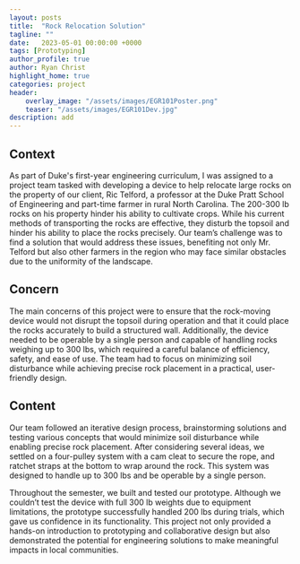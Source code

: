 ```yaml
---
layout: posts
title:  "Rock Relocation Solution"
tagline: ""
date:   2023-05-01 00:00:00 +0000
tags: [Prototyping]
author_profile: true
author: Ryan Christ
highlight_home: true
categories: project
header:
    overlay_image: "/assets/images/EGR101Poster.png"
    teaser: "/assets/images/EGR101Dev.jpg"
description: add
---
```


## Context
As part of Duke's first-year engineering curriculum, I was assigned to a project team tasked with developing a device to help relocate large rocks on the property of our client, Ric Telford, a professor at the Duke Pratt School of Engineering and part-time farmer in rural North Carolina. The 200-300 lb rocks on his property hinder his ability to cultivate crops. While his current methods of transporting the rocks are effective, they disturb the topsoil and hinder his ability to place the rocks precisely. Our team’s challenge was to find a solution that would address these issues, benefiting not only Mr. Telford but also other farmers in the region who may face similar obstacles due to the uniformity of the landscape.

## Concern
The main concerns of this project were to ensure that the rock-moving device would not disrupt the topsoil during operation and that it could place the rocks accurately to build a structured wall. Additionally, the device needed to be operable by a single person and capable of handling rocks weighing up to 300 lbs, which required a careful balance of efficiency, safety, and ease of use. The team had to focus on minimizing soil disturbance while achieving precise rock placement in a practical, user-friendly design.

## Content
Our team followed an iterative design process, brainstorming solutions and testing various concepts that would minimize soil disturbance while enabling precise rock placement. After considering several ideas, we settled on a four-pulley system with a cam cleat to secure the rope, and ratchet straps at the bottom to wrap around the rock. This system was designed to handle up to 300 lbs and be operable by a single person.

Throughout the semester, we built and tested our prototype. Although we couldn’t test the device with full 300 lb weights due to equipment limitations, the prototype successfully handled 200 lbs during trials, which gave us confidence in its functionality. This project not only provided a hands-on introduction to prototyping and collaborative design but also demonstrated the potential for engineering solutions to make meaningful impacts in local communities.
<div id="nanogallery2"></div>
<script>
  $("#nanogallery2").nanogallery2({
  // ### gallery settings ###
  thumbnailHeight:  150,
  thumbnailWidth:   150,
  itemsBaseURL:     '/assets/images/',

  // ### gallery content ###
  items: [
      { src: 'EGR101Dev.jpg', srct: 'EGR101Dev.jpg' },
      { src: 'EGR101Poster.png', srct: 'EGR101Poster.png' },
  ]
});
</script>